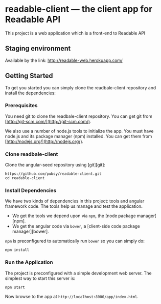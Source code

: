 # readable-client — the client app for Readable API

This project is a web application which is a front-end to Readable API

## Staging environment

Available by the link: http://readable-web.herokuapp.com/

## Getting Started

To get you started you can simply clone the readbale-client repository and install the dependencies:

### Prerequisites

You need git to clone the readbale-client repository. You can get git from
[http://git-scm.com/](http://git-scm.com/).

We also use a number of node.js tools to initialize the app. You must have node.js and
its package manager (npm) installed.  You can get them from [http://nodejs.org/](http://nodejs.org/).

### Clone readbale-client

Clone the angular-seed repository using [git][git]:

```
https://github.com/pubsy/readable-client.git
cd readable-client
```

### Install Dependencies

We have two kinds of dependencies in this project: tools and angular framework code.  The tools help
us manage and test the application.

* We get the tools we depend upon via `npm`, the [node package manager][npm].
* We get the angular code via `bower`, a [client-side code package manager][bower].

`npm` is preconfigured to automatically run `bower` so you can simply do:

```
npm install
```

### Run the Application

The project is preconfigured with a simple development web server.  The simplest way to start
this server is:

```
npm start
```

Now browse to the app at `http://localhost:8000/app/index.html`.
